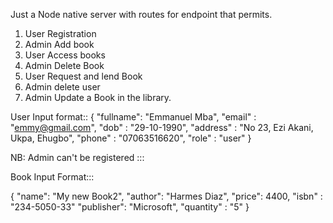 Just a Node native server with routes for endpoint that permits.

1. User Registration
2. Admin Add book
3. User Access books
4. Admin Delete Book
5. User Request and lend Book
6. Admin delete user
7. Admin Update a Book in the library.


User Input format::
{
  "fullname": "Emmanuel Mba",
  "email" : "emmy@gmail.com",
  "dob" : "29-10-1990",
  "address" : "No 23, Ezi Akani, Ukpa, Ehugbo",
  "phone" : "07063516620",
  "role" : "user"
}

NB: Admin can't be registered :::


Book Input Format:::

{
    "name": "My new Book2",
    "author": "Harmes Diaz",
    "price": 4400,
    "isbn" : "234-5050-33"
    "publisher": "Microsoft",
    "quantity" : "5"
    }